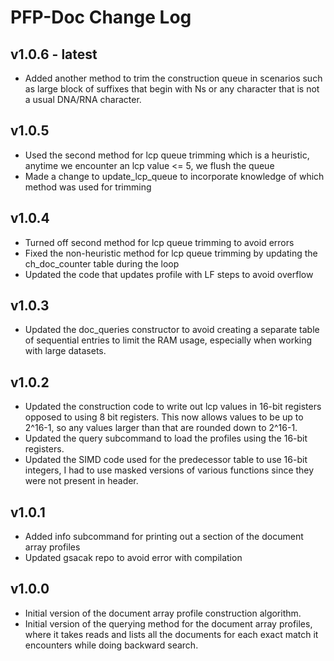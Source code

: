 # PFP-Doc Change Log

## v1.0.6 - latest
- Added another method to trim the construction queue in scenarios such as large block of suffixes that 
  begin with Ns or any character that is not a usual DNA/RNA character.

## v1.0.5
- Used the second method for lcp queue trimming which is a heuristic, anytime we encounter an lcp value <= 5, we flush the queue
- Made a change to update_lcp_queue to incorporate knowledge of which method was used for trimming

## v1.0.4 
- Turned off second method for lcp queue trimming to avoid errors
- Fixed the non-heuristic method for lcp queue trimming by updating the ch_doc_counter table 
  during the loop
- Updated the code that updates profile with LF steps to avoid overflow

## v1.0.3
- Updated the doc_queries constructor to avoid creating a separate table of sequential entries
  to limit the RAM usage, especially when working with large datasets.

## v1.0.2
- Updated the construction code to write out lcp values in 16-bit registers opposed to using 8 bit registers. This
  now allows values to be up to 2^16-1, so any values larger than that are rounded down to 2^16-1. 
- Updated the query subcommand to load the profiles using the 16-bit registers.
- Updated the SIMD code used for the predecessor table to use 16-bit integers, I had to use
  masked versions of various functions since they were not present in header.

## v1.0.1
- Added info subcommand for printing out a section of the document array profiles
- Updated gsacak repo to avoid error with compilation

## v1.0.0
- Initial version of the document array profile construction algorithm.
- Initial version of the querying method for the document array profiles, where it takes reads and lists all the documents for each exact match it encounters while doing backward search.